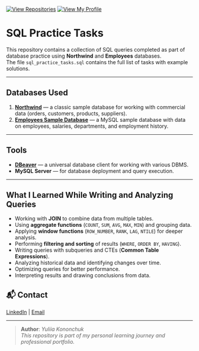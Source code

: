 [![View Repositories](https://img.shields.io/badge/View-My_Repositories-blue?logo=GitHub)](https://github.com/Yulia-Momotyuk?tab=repositories)
[![View My Profile](https://img.shields.io/badge/View-My_Profile-green?logo=GitHub)](https://github.com/Yulia-Momotyuk)
# SQL Practice Tasks

This repository contains a collection of SQL queries completed as part of database practice using **Northwind** and **Employees** databases.  
The file `sql_practice_tasks.sql` contains the full list of tasks with example solutions.

---

## Databases Used

1. **[Northwind](https://www.sql-practice.com/)** — a classic sample database for working with commercial data (orders, customers, products, suppliers).
2. **[Employees Sample Database](https://dev.mysql.com/doc/employee/en/)** — a MySQL sample database with data on employees, salaries, departments, and employment history.

---

## Tools

- **[DBeaver](https://dbeaver.io/)** — a universal database client for working with various DBMS.
- **MySQL Server** — for database deployment and query execution.

---

## What I Learned While Writing and Analyzing Queries

- Working with **JOIN** to combine data from multiple tables.
- Using **aggregate functions** (`COUNT`, `SUM`, `AVG`, `MAX`, `MIN`) and grouping data.
- Applying **window functions** (`ROW_NUMBER`, `RANK`, `LAG`, `NTILE`) for deeper analysis.
- Performing **filtering and sorting** of results (`WHERE`, `ORDER BY`, `HAVING`).
- Writing queries with subqueries and CTEs (**Common Table Expressions**).
- Analyzing historical data and identifying changes over time.
- Optimizing queries for better performance.
- Interpreting results and drawing conclusions from data.

## 📬 Contact

[LinkedIn](http://linkedin.com/in/yulia-kononchuk) | [Email](mailto:kononchuk.yuliia@gmail.com)

---
> **Author**: _Yuliia Kononchuk_  
> _This repository is part of my personal learning journey and professional portfolio._ 

